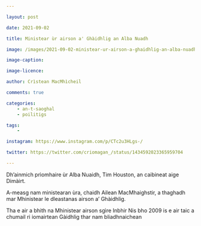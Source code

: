 ```yaml
---

layout: post

date: 2021-09-02

title: Ministear ùr airson a' Ghàidhlig an Alba Nuadh

image: /images/2021-09-02-ministear-ur-airson-a-ghaidhlig-an-alba-nuadh.jpg

image-caption:

image-licence:

author: Crìstean MacMhìcheil

comments: true

categories:
    - an-t-saoghal
    - poilitigs

tags:
    -

instagram: https://www.instagram.com/p/CTc2u3HLgs-/

twitter: https://twitter.com/criomagan_/status/1434592023365959704

---
```


Dh’ainmich prìomhaire ùr Alba Nuaidh, Tim Houston, an caibineat aige Dimàirt.

<!--more-->

A-measg nam ministearan ùra, chaidh Ailean MacMhaighstir, a thaghadh mar Mhinistear le dleastanas airson a’ Ghàidhlig.

Tha e air a bhith na Mhinistear airson sgìre Inbhir Nis bho 2009 is e air taic a chumail ri iomairtean Gàidhlig thar nam bliadhnaichean
